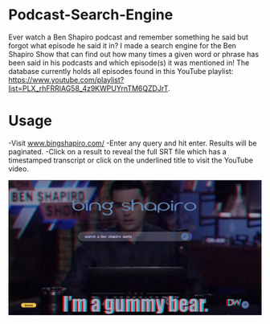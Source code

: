 # Podcast-Search-Engine
Ever watch a Ben Shapiro podcast and remember something he said but forgot what episode he said it in? 
I made a search engine for the Ben Shapiro Show that can find out how many times a given word or phrase has been said in his podcasts and which episode(s) 
it was mentioned in! The database currently holds all episodes found in this YouTube playlist: https://www.youtube.com/playlist?list=PLX_rhFRRlAG58_4z9KWPUYrnTM6QZDJrT.

# Usage
-Visit www.bingshapiro.com/
-Enter any query and hit enter. Results will be paginated. 
-Click on a result to reveal the full SRT file which has a timestamped transcript or click on the underlined title to visit the YouTube video.

![Screenshot](page.PNG)
